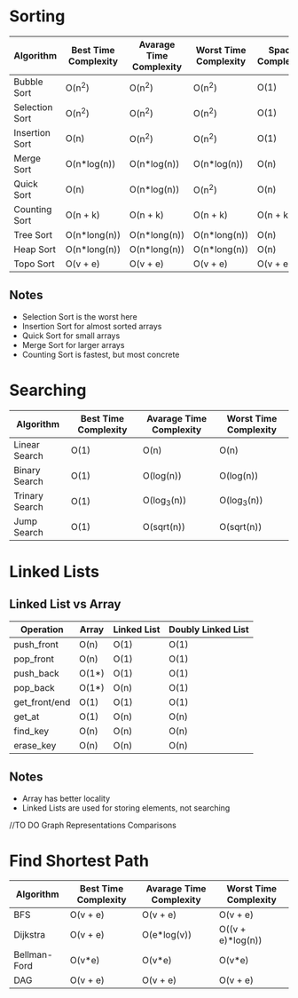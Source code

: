 # Sorting

| Algorithm | Best Time Complexity | Avarage Time Complexity | Worst Time Complexity | Space Complexity | Comparisons | Swaps | Stable | Local | In-Place |
| --- | --- | --- | --- | --- | --- | --- | --- | --- | --- |
| Bubble Sort | O(n<sup>2</sup>) | O(n<sup>2</sup>) | O(n<sup>2</sup>) | O(1) | O(n<sup>2</sup>) | O(n<sup>2</sup>) | Yes | Yes | Yes |
| Selection Sort | O(n<sup>2</sup>) | O(n<sup>2</sup>) | O(n<sup>2</sup>) | O(1) | O(n<sup>2</sup>) | O(n) | No | No | Yes |
| Insertion Sort | O(n) | O(n<sup>2</sup>) | O(n<sup>2</sup>) | O(1) | O(n<sup>2</sup>) | O(n) | Yes | Yes | Yes |
| Merge Sort | O(n*log(n)) | O(n*log(n)) | O(n*log(n)) | O(n) | O(n*log(n)) | O(n*log(n)) | Yes | No | No |
| Quick Sort | O(n) | O(n*log(n)) | O(n<sup>2</sup>) | O(n) | O(n*log(n)) | O(n*log(n)) | No | Yes | Yes |
| Counting Sort | O(n + k) | O(n + k) | O(n + k) | O(n + k) | O(1) | O(1) | Yes | Yes | No |
| Tree Sort | O(n*long(n)) | O(n*long(n)) | O(n*long(n)) | O(n) | O(n*long(n)) | O(1) | No | No | No |
| Heap Sort | O(n*long(n)) | O(n*long(n)) | O(n*long(n)) | O(n) | O(n*long(n)) | O(n*long(n)) | No | Yes | Yes |
| Topo Sort | O(v + e) | O(v + e) | O(v + e) | O(v + e) | O(v + e) | O(1) | No | Yes | No |

Notes
---

-  Selection Sort is the worst here
-  Insertion Sort for almost sorted arrays
-  Quick Sort for small arrays
-  Merge Sort for larger arrays
-  Counting Sort is fastest, but most concrete  

# Searching

| Algorithm | Best Time Complexity | Avarage Time Complexity | Worst Time Complexity |  
| --- | --- | --- | --- |
| Linear Search | O(1) | O(n) | O(n) |
| Binary Search | O(1) | O(log(n)) | O(log(n)) |
| Trinary Search | O(1) | O(log<sub>3</sub>(n)) | O(log<sub>3</sub>(n)) |
| Jump Search | O(1) | O(sqrt(n)) | O(sqrt(n)) |

# Linked Lists

Linked List vs Array
---

| Operation | Array | Linked List | Doubly Linked List | 
| --- | --- | --- | --- |
| push_front | O(n) | O(1) | O(1) |
| pop_front | O(n) | O(1) | O(1) |
| push_back | O(1*) | O(1) | O(1) |
| pop_back | O(1*) | O(n) | O(1) |
| get_front/end | O(1) | O(1) | O(1) |
| get_at | O(1) | O(n) | O(n) |
| find_key | O(n) | O(n) | O(n) |
| erase_key | O(n) | O(n) | O(n) |

Notes
---

-  Array has better locality
-  Linked Lists are used for storing elements, not searching

//TO DO Graph Representations Comparisons

# Find Shortest Path

| Algorithm | Best Time Complexity | Avarage Time Complexity | Worst Time Complexity |  
| --- | --- | --- | --- |
| BFS | O(v + e) | O(v + e) | O(v + e) |
| Dijkstra | O(v + e) | O(e*log(v)) | O((v + e)*log(n)) |
| Bellman-Ford | O(v*e) | O(v*e) | O(v*e) |
| DAG | O(v + e) | O(v + e) | O(v + e) |
